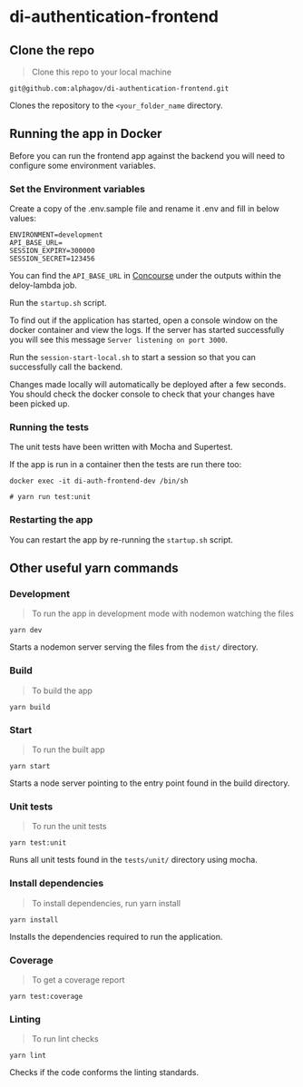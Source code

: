 # di-authentication-frontend

## Clone the repo

> Clone this repo to your local machine

```shell script
git@github.com:alphagov/di-authentication-frontend.git
```

Clones the repository to the `<your_folder_name` directory.

## Running the app in Docker

Before you can run the frontend app against the backend you will need to configure some environment variables.

### Set the Environment variables

Create a copy of the .env.sample file and rename it .env and fill in below values:

```
ENVIRONMENT=development
API_BASE_URL=
SESSION_EXPIRY=300000
SESSION_SECRET=123456
```

You can find the `API_BASE_URL` in [Concourse](https://cd.gds-reliability.engineering/teams/verify/pipelines/di-authentication-api) under the outputs within the deloy-lambda job.

Run the `startup.sh` script.

To find out if the application has started, open a console window on the docker container and view the logs. If the server has started successfully you will see this message `Server listening on port 3000`.

Run the `session-start-local.sh` to start a session so that you can successfully call the backend.

Changes made locally will automatically be deployed after a few seconds. You should check the docker console to check that your changes have been picked up.

### Running the tests

The unit tests have been written with Mocha and Supertest.

If the app is run in a container then the tests are run there too:

```shell script
docker exec -it di-auth-frontend-dev /bin/sh

# yarn run test:unit
```

### Restarting the app

You can restart the app by re-running the `startup.sh` script.

## Other useful yarn commands


### Development

> To run the app in development mode with nodemon watching the files

```shell script
yarn dev
```

Starts a nodemon server serving the files from the `dist/`
directory.

### Build

> To build the app

```shell script
yarn build
```

### Start

> To run the built app

```shell script
yarn start
```

Starts a node server pointing to the entry point found in
the build directory.

### Unit tests

> To run the unit tests

```shell script
yarn test:unit
```

Runs all unit tests found in the `tests/unit/` directory
using mocha.

### Install dependencies

> To install dependencies, run yarn install

```shell script
yarn install
```

Installs the dependencies required to run the application.

### Coverage

> To get a coverage report

```shell script
yarn test:coverage
```

### Linting

> To run lint checks

```shell script
yarn lint
```

Checks if the code conforms the linting standards.
